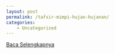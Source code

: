 ```yaml
---
layout: post
permalink: /tafsir-mimpi-hujan-hujanan/
categories:
    - Uncategorized
---
```


[Baca Selengkapnya](/01)